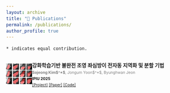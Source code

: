 ```yaml
---
layout: archive
title: "📝 Publications"
permalink: /publications/
author_profile: true
---
```

`* indicates equal contribution.`

<div class="row">
  <div style="display: flex; align-items: center;">
    <div style="flex: 1;">
      <img src="../images/LAA.png" alt="main" style="width: 100%; height: auto;">
  </div>
  <div class="column right">
    <p>
      <b> 강화학습기반 불완전 조영 좌심방이 전자동 지역화 및 분할 기법 </b><br />
      <span style="font-size:75%;color:grey"> <b>Sojeong Kim$^*$</b>, Jongum Yoon$^*$, Byunghwan Jeon </span> <br />
      <span style="font-size:75%"> <b>IPIU 2025</b> </span> <br />
      <span style="font-size:75%">
        <a href="https://">[Project]</a>
        <a href="https://">[Paper]</a>
        <a href="https://github.com/">[Code]</a>
      </span>
    </p>
  </div>
</div>

<br/>

<!--
<div class="row">
  <div style="display: flex; align-items: center;">
    <div style="flex: 1;">
      <div style="text-align: center;">
      <img src="../images/pip.png" alt="main" style="width: 80%; height: auto;">
      </div>
  </div>
  <div class="column right">
    <p>
      <b> A Training-Free, Task-Agnostic Framework for Enhancing MLLM Performance on High-Resolution Images </b><br />
      <span style="font-size:75%;color:grey"> Jaeseong Lee$^*$, Yeeun Choi$^*$, Heechan Choi$^*$, <b>Hanjung Kim</b>, Seon Joo Kim </span> <br />
      <span style="font-size:75%"> <b>CVPRW 2025</b> </span>
      <span style="font-size:75%;color:#89BB6C"> 2nd Workshop on Emergent Visual Abilities and Limits of Foundation Models Workshop</span><br />
      <span style="font-size:75%">
        <a href="https://arxiv.org/pdf/2507.10202">[Paper]</a>
      </span>
    </p>
  </div>
</div>


<br/>

<div style="display: flex; align-items: center;">
    <div style="flex: 1;">
    <img src="../images/genvis.png" alt="main">
</div>
<div class="column right">
  <p>
    <b> A Generalized Framework for Video Instance Segmentation </b> <br />
    <span style="font-size:75%;color:grey"> Miran Heo, Sukjun Hwang, Jeongseok Hyun, <b>Hanjung Kim</b>, Seoung Wug Oh, Joon-Young Lee, Seon Joo Kim </span> <br />
    <span style="font-size:75%"> <b>CVPR 2023</b> </span> <br />
    <span style="font-size:75%">
      <a href="https://openaccess.thecvf.com/content/CVPR2023/html/Heo_A_Generalized_Framework_for_Video_Instance_Segmentation_CVPR_2023_paper.html">[Paper]</a>
      <a href="https://github.com/miranheo/GenVIS">[Code]</a>
    </span>

  </p>
</div>
-->
